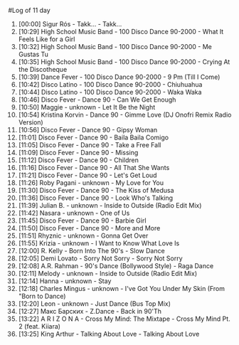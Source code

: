 #Log of 11 day

1. [00:00] Sigur Rós - Takk... - Takk...
1. [10:29] High School Music Band - 100 Disco Dance 90-2000 - What It Feels Like for a Girl
1. [10:32] High School Music Band - 100 Disco Dance 90-2000 - Me Gustas Tu
1. [10:35] High School Music Band - 100 Disco Dance 90-2000 - Crying At the Discotheque
1. [10:39] Dance Fever - 100 Disco Dance 90-2000 - 9 Pm (Till I Come)
1. [10:42] Disco Latino - 100 Disco Dance 90-2000 - Chiuhuahua
1. [10:44] Disco Latino - 100 Disco Dance 90-2000 - Waka Waka
1. [10:46] Disco Fever - Dance 90 - Can We Get Enough
1. [10:50] Maggie - unknown - Let It Be the Night
1. [10:54] Kristina Korvin - Dance 90 - Gimme Love (DJ Onofri Remix Radio Version)
1. [10:56] Disco Fever - Dance 90 - Gipsy Woman
1. [11:01] Disco Fever - Dance 90 - Baila Baila Comigo
1. [11:05] Disco Fever - Dance 90 - Take a Free Fall
1. [11:09] Disco Fever - Dance 90 - Missing
1. [11:12] Disco Fever - Dance 90 - Children
1. [11:16] Disco Fever - Dance 90 - All That She Wants
1. [11:21] Disco Fever - Dance 90 - Let's Get Loud
1. [11:26] Roby Pagani - unknown - My Love for You
1. [11:30] Disco Fever - Dance 90 - The Kiss of Medusa
1. [11:36] Disco Fever - Dance 90 - Look Who's Talking
1. [11:39] Julian B. - unknown - Inside to Outside (Radio Edit Mix)
1. [11:42] Nasara - unknown - One of Us
1. [11:45] Disco Fever - Dance 90 - Barbie Girl
1. [11:50] Disco Fever - Dance 90 - More and More
1. [11:51] Rhyznic - unknown - Gonna Get Over
1. [11:55] Krizia - unknown - I Want to Know What Love Is
1. [12:00] R. Kelly - Born Into The 90's - Slow Dance
1. [12:05] Demi Lovato - Sorry Not Sorry - Sorry Not Sorry
1. [12:08] A.R. Rahman - 90's Dance (Bollywood Style) - Raga Dance
1. [12:11] Melody - unknown - Inside to Outside (Radio Edit Mix)
1. [12:14] Hanna - unknown - Stay
1. [12:18] Charles Mingus - unknown - I've Got You Under My Skin (From "Born to Dance)
1. [12:20] Leon - unknown - Just Dance (Bus Top Mix)
1. [12:27] Макс Барских - Z.Dance - Back in 90'Th
1. [13:22] A R I Z O N A - Cross My Mind: The Mixtape - Cross My Mind Pt. 2 (feat. Kiiara)
1. [13:25] King Arthur - Talking About Love - Talking About Love

